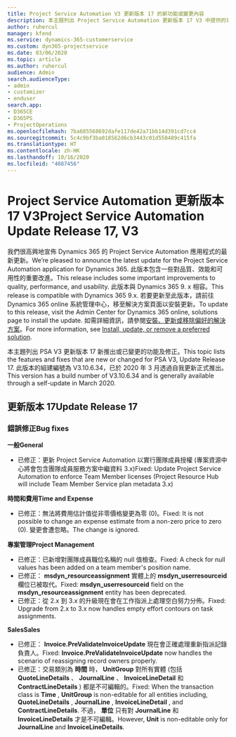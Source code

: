 ```yaml
---
title: Project Service Automation V3 更新版本 17 的新功能或變更內容
description: 本主題列出 Project Service Automation 更新版本 17 V3 中提供的功能和修正。
author: ruhercul
manager: kfend
ms.service: dynamics-365-customerservice
ms.custom: dyn365-projectservice
ms.date: 03/06/2020
ms.topic: article
ms.author: ruhercul
audience: Admin
search.audienceType:
- admin
- customizer
- enduser
search.app:
- D365CE
- D365PS
- ProjectOperations
ms.openlocfilehash: 7ba685568692dafe117de42a71bb14d391cd7cc4
ms.sourcegitcommit: 5c4c9bf3ba018562d6cb3443c01d550489c415fa
ms.translationtype: HT
ms.contentlocale: zh-HK
ms.lasthandoff: 10/16/2020
ms.locfileid: "4087456"
---
```

# <a name="project-service-automation-update-release-17-v3"></a><span data-ttu-id="48630-103">Project Service Automation 更新版本 17 V3</span><span class="sxs-lookup"><span data-stu-id="48630-103">Project Service Automation Update Release 17, V3</span></span>

<span data-ttu-id="48630-104">我們很高興地宣佈 Dynamics 365 的 Project Service Automation 應用程式的最新更新。</span><span class="sxs-lookup"><span data-stu-id="48630-104">We’re pleased to announce the latest update for the Project Service Automation application for Dynamics 365.</span></span> <span data-ttu-id="48630-105">此版本包含一些對品質、效能和可用性的重要改進。</span><span class="sxs-lookup"><span data-stu-id="48630-105">This release includes some important improvements to quality, performance, and usability.</span></span>  <span data-ttu-id="48630-106">此版本與 Dynamics 365 9. x 相容。</span><span class="sxs-lookup"><span data-stu-id="48630-106">This release is compatible with Dynamics 365 9.x.</span></span> <span data-ttu-id="48630-107">若要更新至此版本，請前往 Dynamics 365 online 系統管理中心，移至解決方案頁面以安裝更新。</span><span class="sxs-lookup"><span data-stu-id="48630-107">To update to this release, visit the Admin Center for Dynamics 365 online, solutions page to install the update.</span></span> <span data-ttu-id="48630-108">如需詳細資訊，請參閱[安裝、更新或移除偏好的解決方案](https://docs.microsoft.com/power-platform/admin/install-remove-preferred-solution)。</span><span class="sxs-lookup"><span data-stu-id="48630-108">For more information, see [Install, update, or remove a preferred solution](https://docs.microsoft.com/power-platform/admin/install-remove-preferred-solution).</span></span>

<span data-ttu-id="48630-109">本主題列出 PSA V3 更新版本 17 新推出或已變更的功能及修正。</span><span class="sxs-lookup"><span data-stu-id="48630-109">This topic lists the features and fixes that are new or changed for PSA V3, Update Release 17.</span></span> <span data-ttu-id="48630-110">此版本的組建編號為 V3.10.6.34，已於 2020 年 3 月透過自我更新正式推出。</span><span class="sxs-lookup"><span data-stu-id="48630-110">This version has a build number of V3.10.6.34 and is generally available through a self-update in March 2020.</span></span>


## <a name="update-release-17"></a><span data-ttu-id="48630-111">更新版本 17</span><span class="sxs-lookup"><span data-stu-id="48630-111">Update Release 17</span></span>

### <a name="bug-fixes"></a><span data-ttu-id="48630-112">錯誤修正</span><span class="sxs-lookup"><span data-stu-id="48630-112">Bug fixes</span></span>

<span data-ttu-id="48630-113">**一般**</span><span class="sxs-lookup"><span data-stu-id="48630-113">**General**</span></span>

- <span data-ttu-id="48630-114">已修正：更新 Project Service Automation 以實行團隊成員授權 (專案資源中心將會包含團隊成員服務方案中繼資料 3.x)</span><span class="sxs-lookup"><span data-stu-id="48630-114">Fixed: Update Project Service Automation to enforce Team Member licenses (Project Resource Hub will include Team Member Service plan metadata 3.x)</span></span>
 
<span data-ttu-id="48630-115">**時間和費用**</span><span class="sxs-lookup"><span data-stu-id="48630-115">**Time and Expense**</span></span>

- <span data-ttu-id="48630-116">已修正：無法將費用估計值從非零價格變更為零 (0)。</span><span class="sxs-lookup"><span data-stu-id="48630-116">Fixed: It is not possible to change an expense estimate from a non-zero price to zero (0).</span></span> <span data-ttu-id="48630-117">變更會遭忽略。</span><span class="sxs-lookup"><span data-stu-id="48630-117">The change is ignored.</span></span>

<span data-ttu-id="48630-118">**專案管理**</span><span class="sxs-lookup"><span data-stu-id="48630-118">**Project Management**</span></span>

- <span data-ttu-id="48630-119">已修正：已新增對團隊成員職位名稱的 null 值檢查。</span><span class="sxs-lookup"><span data-stu-id="48630-119">Fixed: A check for null values has been added on a team member's position name.</span></span>
- <span data-ttu-id="48630-120">已修正： **msdyn_resourceassignment** 實體上的 **msdyn_userresourceid** 欄位已被取代。</span><span class="sxs-lookup"><span data-stu-id="48630-120">Fixed: **msdyn_userresourceid** field on the **msdyn_resourceassignment** entity has been deprecated.</span></span>
- <span data-ttu-id="48630-121">已修正：從 2.x 到 3.x 的升級現在會在工作指派上處理空白努力分佈。</span><span class="sxs-lookup"><span data-stu-id="48630-121">Fixed: Upgrade from 2.x to 3.x now handles empty effort contours on task assignments.</span></span>

<span data-ttu-id="48630-122">**Sales**</span><span class="sxs-lookup"><span data-stu-id="48630-122">**Sales**</span></span>

- <span data-ttu-id="48630-123">已修正： **Invoice.PreValidateInvoiceUpdate** 現在會正確處理重新指派記錄負責人。</span><span class="sxs-lookup"><span data-stu-id="48630-123">Fixed: **Invoice.PreValidateInvoiceUpdate** now handles the scenario of reassigning record owners properly.</span></span>
- <span data-ttu-id="48630-124">已修正：交易類別為 **時間** 時， **UnitGroup** 對所有實體 (包括 **QuoteLineDetails** 、 **JournalLine** 、 **InvoiceLineDetail** 和 **ContractLineDetails** ) 都是不可編輯的。</span><span class="sxs-lookup"><span data-stu-id="48630-124">Fixed: When the transaction class is **Time** , **UnitGroup** is non-editable for all entities including, **QuoteLineDetails** , **JournalLine** , **InvoiceLineDetail** , and **ContractLineDetails**.</span></span> <span data-ttu-id="48630-125">不過， **單位** 只有對 **JournalLine** 和 **InvoiceLineDetails** 才是不可編輯。</span><span class="sxs-lookup"><span data-stu-id="48630-125">However, **Unit** is non-editable only for **JournalLine** and **InvoiceLineDetails**.</span></span>


